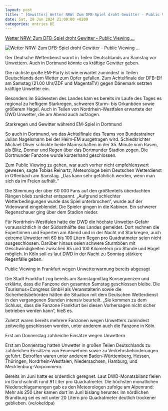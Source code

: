 ```yaml
---
layout: post
title: " [Gewitter] Wetter NRW: Zum DFB-Spiel droht Gewitter - Public Viewing ..."
date: Sat, 29 Jun 2024 21:00:00 +0200
categories: entries DE
---
```

[Wetter NRW: Zum DFB-Spiel droht Gewitter - Public Viewing ...](https://www.rundschau-online.de/welt/wetter-nrw-zum-deutschland-spiel-droht-gewitter-public-viewing-abgesagt-819137)

![Wetter NRW: Zum DFB-Spiel droht Gewitter - Public Viewing ...](https://static.rundschau-online.de/__images/2024/06/29/58581462-01ee-41ab-9d78-4ffb3d25bc98.jpeg?w=1200&h=630&fm=jpg&s=7558278f949e3c033790cd66808eb3f6)

Der Deutsche Wetterdienst warnt in Teilen Deutschlands am Samstag vor Unwettern. Auch in Dortmund könnte es kräftige Gewitter geben.

Die nächste große EM-Party ist wie erwartet zumindest in Teilen Deutschlands dem Wetter zum Opfer gefallen. Zum Achtelfinale der DFB-Elf am Samstag (21.00 Uhr/ZDF und MagentaTV) gegen Dänemark setzten kräftige Unwetter ein.

Besonders im Südwesten des Landes kam es bereits im Laufe des Tages es regional zu heftigem Starkregen, schweren Sturm- bis Orkanböen sowie größerem Hagel. Auch in Teilen von Nordrhein-Westfalen erwartete der DWD Unwetter, die am Abend auch aufzogen.

Starkregen und Gewitter während EM-Spiel in Dortmund

So auch in Dortmund, wo das Achtelfinale des Teams von Bundestrainer Julian Nagelsmann bei der Heim-EM ausgetragen wird. Schiedsrichter Michael Oliver schickte beide Mannschaften in der 35. Minute vom Rasen, als Blitz, Donner und Regen über das Dortmunder Stadion zogen. Die Dortmunder Fanzone wurde kurzerhand geschlossen.

Zum Public Viewing zu gehen, war auch vorher nicht empfehlenswert gewesen, sagte Tobias Reinartz, Meteorologe beim Deutschen Wetterdienst in Offenbach am Samstag. „Das kann sehr gefährlich werden, wenn man sich da im Freien aufhält.“

Die Stimmung der über 60 000 Fans auf den größtenteils überdachten Rängen blieb zunächst entspannt. „Aufgrund schlechter Wetterbedingungen wurde das Spiel unterbrochen“, wurde auf der Videowand eingeblendet. Die Spieler gingen in die Kabinen. Ein schwerer Regenschauer ging über dem Stadion nieder.

Für Nordrhein-Westfalen hatte der DWD die höchste Unwetter-Gefahr voraussichtlich in der Südosthälfte des Landes gemeldet. Dort rechnen die Expertinnen und Experten am Abend und in der Nacht mit Starkregen, auch extreme Unwetter mit 60 bis 100 Litern Regen pro Quadratmeter seien nicht ausgeschlossen. Darüber hinaus seien schwere Sturmböen mit Geschwindigkeiten zwischen 85 und 100 Kilometern pro Stunde und Hagel möglich. In Köln soll es laut DWD in der Nacht zu Sonntag stärkere Regenfälle geben.

Public Viewing in Frankfurt wegen Unwetterwarnung bereits abgesagt

Die Stadt Frankfurt zog bereits am Samstagmittag Konsequenzen und erklärte, dass die Fanzone den gesamten Samstag geschlossen bleibe. Die Tourismus+Congress GmbH als Veranstalterin sowie die Sicherheitsbehörden hätten die Situation mit dem Deutschen Wetterdienst in den vergangenen Stunden intensiv beurteilt. „Sie kommen zu dem Schluss, dass die Fanzone Frankfurt bei diesen Vorhersagen nicht sicher betrieben werden kann“, hieß es.

Zuletzt waren bereits mehrere Fanzonen wegen Unwetters zumindest zeitweilig geschlossen worden, unter anderem auch die Fanzone in Köln.

Erst am Donnerstag zahlreiche Einsätze wegen Unwettern

Erst am Donnerstag hatten Unwetter in großen Teilen Deutschlands zu zahlreichen Einsätzen von Feuerwehren sowie zu Verkehrsbehinderungen geführt. Betroffen waren unter anderem Baden-Württemberg, Hessen, Thüringen, Nordrhein-Westfalen, Niedersachsen, Hamburg, und Mecklenburg-Vorpommern.

Bereits im Juni hatte es ordentlich geregnet. Laut DWD-Monatsbilanz fielen im Durchschnitt rund 91 Liter pro Quadratmeter. Die höchsten monatlichen Niederschlagsmengen gab es den Meteorologen zufolge am Alpenrand: Mehr als 250 Liter kamen dort im Juni bislang herunter. Im nördlichen Brandburg sei es mit unter 20 Litern pro Quadratmeter deutlich trockener geblieben. (ve/oke/dpa)

